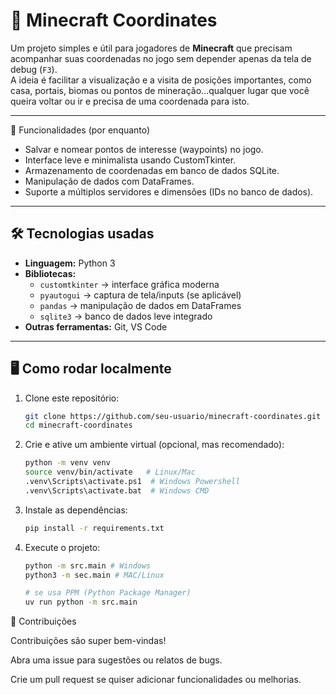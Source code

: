 # 🧭 Minecraft Coordinates

Um projeto simples e útil para jogadores de **Minecraft** que precisam acompanhar suas coordenadas no jogo sem depender apenas da tela de debug (`F3`).  
A ideia é facilitar a visualização e a visita de posições importantes, como casa, portais, biomas ou pontos de mineração...qualquer lugar que você
queira voltar ou ir e precisa de uma coordenada para isto.

---

🚀 Funcionalidades (por enquanto)

   - Salvar e nomear pontos de interesse (waypoints) no jogo.
   - Interface leve e minimalista usando CustomTkinter.
   - Armazenamento de coordenadas em banco de dados SQLite.
   - Manipulação de dados com DataFrames.
   - Suporte a múltiplos servidores e dimensões (IDs no banco de dados).

---

## 🛠️ Tecnologias usadas

- **Linguagem:** Python 3  
- **Bibliotecas:**  
  - `customtkinter` → interface gráfica moderna
  - `pyautogui` → captura de tela/inputs (se aplicável)
  - `pandas` → manipulação de dados em DataFrames
  - `sqlite3` → banco de dados leve integrado
- **Outras ferramentas:** Git, VS Code

---

## 🖥️ Como rodar localmente

1. Clone este repositório:
   ```bash
   git clone https://github.com/seu-usuario/minecraft-coordinates.git
   cd minecraft-coordinates

2. Crie e ative um ambiente virtual (opcional, mas recomendado):
   ```bash
   python -m venv venv
   source venv/bin/activate   # Linux/Mac
   .venv\Scripts\activate.ps1  # Windows Powershell
   .venv\Scripts\activate.bat  # Windows CMD

3. Instale as dependências:
   ```bash
   pip install -r requirements.txt

4. Execute o projeto:
   ```bash
   python -m src.main # Windows
   python3 -m sec.main # MAC/Linux
   
   # se usa PPM (Python Package Manager)
   uv run python -m src.main

🤝 Contribuições

Contribuições são super bem-vindas!

Abra uma issue para sugestões ou relatos de bugs.

Crie um pull request se quiser adicionar funcionalidades ou melhorias.
